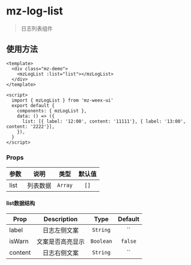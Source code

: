 # mz-log-list

> 日志列表组件


## 使用方法

```vue
<template>
  <div class="mz-demo">
    <mzLogList :list="list"></mzLogList>
  </div>
</template>

<script>
  import { mzLogList } from 'mz-weex-ui'
  export default {
    components: { mzLogList },
    data: () => ({
      list: [{ label: '12:00', content: '11111'}, { label: '13:00', content: '2222'}],
    }),
  }
</script>
```

### Props

| 参数 | 说明 | 类型 | 默认值 |
| ---- | :----------:|:----:|:-------:|
| list |列表数据| `Array` | `[]` |

#### list数据结构
| Prop | Description |   Type    | Default |
| ---- |:-----------:|:---------:|:-------:|
| label |   日志左侧文案    | `String`  |   ``    |
| isWarn |  文案是否高亮显示   | `Boolean` | `false` |
| content |   日志右侧文案    | `String`  |   ``    |
